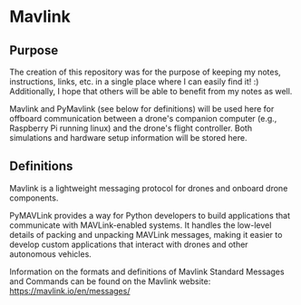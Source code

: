 # Mavlink

## Purpose

The creation of this repository was for the purpose of keeping my notes, instructions, links, etc. in a single place where I can easily find it! :) Additionally, I hope that others will be able to benefit from my notes as well.

Mavlink and PyMavlink (see below for definitions) will be used here for offboard communication between a drone's companion computer (e.g., Raspberry Pi running linux) and the drone's flight controller. Both simulations and hardware setup information will be stored here.

## Definitions

Mavlink is a lightweight messaging protocol for drones and onboard drone components.

PyMAVLink provides a way for Python developers to build applications that communicate with MAVLink-enabled systems. It handles the low-level details of packing and unpacking MAVLink messages, making it easier to develop custom applications that interact with drones and other autonomous vehicles.

Information on the formats and definitions of Mavlink Standard Messages and Commands can be found on the Mavlink website: https://mavlink.io/en/messages/



